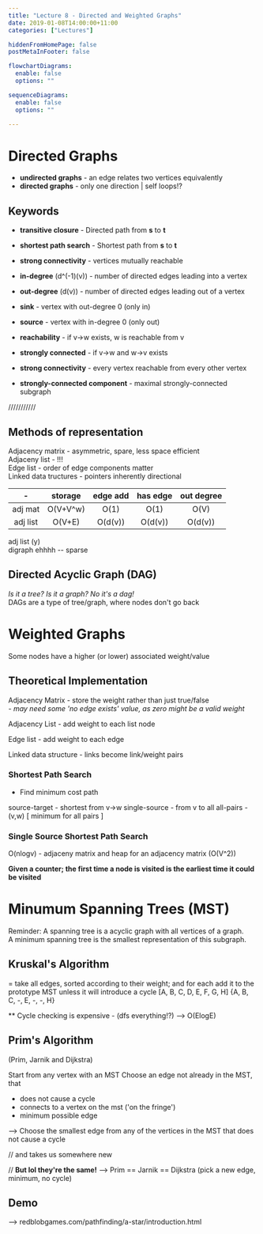```yaml
---
title: "Lecture 8 - Directed and Weighted Graphs"
date: 2019-01-08T14:00:00+11:00
categories: ["Lectures"]

hiddenFromHomePage: false
postMetaInFooter: false

flowchartDiagrams:
  enable: false
  options: ""

sequenceDiagrams: 
  enable: false
  options: ""

---
```


# Directed Graphs

* **undirected graphs** - an edge relates two vertices equivalently
* **directed graphs** - only one direction | self loops!?

## Keywords
* **transitive closure** - Directed path from **s** to **t**
* **shortest path search** - Shortest path from **s** to **t**
* **strong connectivity** - vertices mutually reachable

* **in-degree** (d^(-1)(v)) - number of directed edges leading into a vertex
* **out-degree** (d(v)) - number of directed edges leading out of a vertex

* **sink** - vertex with out-degree 0 (only in)
* **source** - vertex with in-degree 0 (only out)

* **reachability** - if v->w exists, w is reachable from v
* **strongly connected** - if v->w and w->v exists

* **strong connectivity** - every vertex reachable from every other vertex
* **strongly-connected component** - maximal strongly-connected subgraph

///////////

## Methods of representation
Adjacency matrix - asymmetric, spare, less space efficient  
Adjaceny list - !!!  
Edge list - order of edge components matter  
Linked data tructures - pointers inherently directional  

-|storage|edge add|has edge|out degree|
|:--:|:--:|:--:|:--:|:--:|
adj mat | O(V+V^w) | O(1) | O(1) | O(V)
adj list |  O(V+E) | O(d(v)) | O(d(v)) | O(d(v))

adj list (y)  
digraph ehhhh -- sparse

## Directed Acyclic Graph (DAG)
_Is it a tree? Is it a graph? No it's a dag!_  
DAGs are a type of tree/graph, where nodes don't go back

# Weighted Graphs
Some nodes have a higher (or lower) associated weight/value

## Theoretical Implementation
Adjacency Matrix - store the weight rather than just true/false  
_- may need some 'no edge exists' value, as zero might be a valid weight_

Adjacency List - add weight to each list node

Edge list - add weight to each edge

Linked data structure - links become link/weight pairs

### Shortest Path Search
- Find minimum cost path

source-target - shortest from v->w
single-source - from v to all
all-pairs - (v,w) [ minimum for all pairs ]

### Single Source Shortest Path Search
O(nlogv) - adjaceny matrix and heap
for an adjacency matrix (O(V^2))

**Given a counter; the first time a node is visited is the earliest time it could be visited**

# Minumum Spanning Trees (MST)
Reminder: A spanning tree is a acyclic graph with all vertices of a graph.  
A minimum spanning tree is the smallest representation of this subgraph.

## Kruskal&apos;s Algorithm
= take all edges, sorted according to their weight; and for each add it to the prototype MST unless it will introduce a cycle
[A, B, C, D, E, F, G, H]
{A, B, C, -, E, -, -, H}

** Cycle checking is expensive - (dfs everything!?)
--> O(ElogE)

## Prim&apos;s Algorithm
(Prim, Jarnik and Dijkstra)

Start from any vertex with an MST
Choose an edge not already in the MST, that
- does not cause a cycle
- connects to a vertex on the mst ('on the fringe')
- minimum possible edge

--> Choose the smallest edge from any of the vertices in the MST that does not cause a cycle

// and takes us somewhere new

// **But lol they're the same!** --> Prim == Jarnik == Dijkstra
(pick a new edge, minimum, no cycle)

## Demo
--> redblobgames.com/pathfinding/a-star/introduction.html

